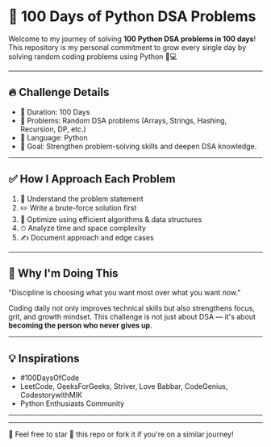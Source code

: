 # 🐍 100 Days of Python DSA Problems

Welcome to my journey of solving **100 Python DSA problems in 100 days**!  
This repository is my personal commitment to grow every single day by solving random coding problems using Python 🧠💻

---

## 🔥 Challenge Details

- 📆 Duration: 100 Days
- 📌 Problems: Random DSA problems (Arrays, Strings, Hashing, Recursion, DP, etc.)
- 🧠 Language: Python
- 🎯 Goal: Strengthen problem-solving skills and deepen DSA knowledge.

---

## ✅ How I Approach Each Problem

1. 📖 Understand the problem statement
2. ✏️ Write a brute-force solution first
3. 🧠 Optimize using efficient algorithms & data structures
4. ⏱ Analyze time and space complexity
5. ✍️ Document approach and edge cases

---

## 🌱 Why I'm Doing This

"Discipline is choosing what you want most over what you want now."

Coding daily not only improves technical skills but also strengthens focus, grit, and growth mindset. This challenge is not just about DSA — it's about **becoming the person who never gives up**.

---

## 💡 Inspirations

- #100DaysOfCode
- LeetCode, GeeksForGeeks, Striver, Love Babbar, CodeGenius, CodestorywithMIK
- Python Enthusiasts Community

---

---

💬 Feel free to star 🌟 this repo or fork it if you're on a similar journey!


